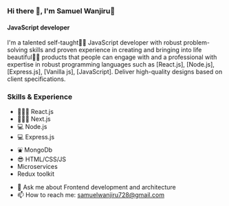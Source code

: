 
### Hi there 👋,  I'm Samuel Wanjiru🚀
#### JavaScript developer
I'm a talented self-taught👨‍💻 JavaScript developer with robust problem-solving skills and proven experience in creating and bringing into life beautiful🧙‍♀️ products that people can engage with and a professional with expertise in robust programming languages such as [React.js], [Node.js], [Express.js], [Vanilla js], [JavaScript]. Deliver high-quality designs based on client specifications.


### Skills & Experience
* 🧑🏿‍💻 React.js
* 🧑🏿‍💻 Next.js
* 💻 Node.js
* 💻 Express.js
* ⛲️ MongoDb
* 😎 HTML/CSS/JS
* Microservices
* Redux toolkit

- 💬 Ask me about Frontend development and architecture 
- 📫 How to reach me: samuelwanjiru728@gmail.com 







